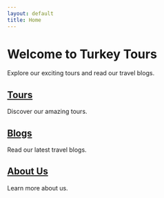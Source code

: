 ```yaml
---
layout: default
title: Home
---
```


# Welcome to Turkey Tours

Explore our exciting tours and read our travel blogs.

<div class="cards">
  <div class="card">
    <h2><a href="/https://fazlikarabacak.github.io/TurkeyTours/tours/">Tours</a></h2>
    <p>Discover our amazing tours.</p>
  </div>
  <div class="card">
    <h2><a href="/https://fazlikarabacak.github.io/blogs/TurkeyTours/blogs/">Blogs</a></h2>
    <p>Read our latest travel blogs.</p>
  </div>
  <div class="card">
    <h2><a href="/https://fazlikarabacak.github.io//TurkeyTours/about/">About Us</a></h2>
    <p>Learn more about us.</p>
  </div>
</div>
